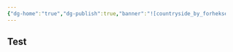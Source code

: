 ```yaml
---
{"dg-home":"true","dg-publish":true,"banner":"![countryside_by_forheksed_dev3yif-fullview.jpg](/img/user/countryside_by_forheksed_dev3yif-fullview.jpg)","banner-height":540,"banner-x":48,"banner-y":71,"content-start":291,"banner-fade":-65,"banner-radius":13,"banner-display":"100%","permalink":"//","tags":["gardenEntry"],"dgPassFrontmatter":true}
---
```


## Test
